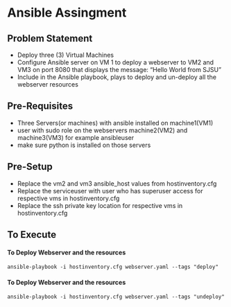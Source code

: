 # Ansible Assingment
## Problem Statement
* Deploy three (3) Virtual Machines
* Configure Ansible server on VM 1 to deploy a webserver to VM2 and VM3 on port 8080 that displays the message: “Hello World from SJSU”
* Include in the Ansible playbook, plays to deploy and un-deploy all the webserver resources
## Pre-Requisites
* Three Servers(or machines) with ansible installed on machine1(VM1) 
* user with sudo role on the webservers machine2(VM2) and machine3(VM3) for example ansibleuser
* make sure python is installed on those servers
## Pre-Setup
* Replace the vm2 and vm3 ansible_host values from hostinventory.cfg
* Replace the serviceuser with user who has superuser access for respective vms in hostinventory.cfg
* Replace the ssh private key location for respective vms in hostinventory.cfg
## To Execute
#### To Deploy Webserver and the resources
```
ansible-playbook -i hostinventory.cfg webserver.yaml --tags "deploy"
```
#### To Deploy Webserver and the resources
```
ansible-playbook -i hostinventory.cfg webserver.yaml --tags "undeploy"
```